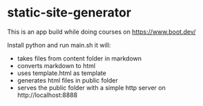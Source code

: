 # static-site-generator

This is an app build while doing courses on https://www.boot.dev/

Install python and run main.sh it will:

- takes files from content folder in markdown
- converts markdown to html
- uses template.html as template
- generates html files in public folder
- serves the public folder with a simple http server on http://localhost:8888
